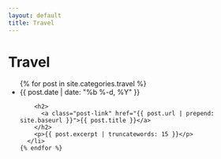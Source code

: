 ```yaml
---
layout: default
title: Travel
---
```

<div class="home">
  <h1 class="page-heading">Travel</h1>

  <ul class="post-list">
    {% for post in site.categories.travel %}
      <li>
        <span class="post-meta">{{ post.date | date: "%b %-d, %Y" }}</span>

        <h2>
          <a class="post-link" href="{{ post.url | prepend: site.baseurl }}">{{ post.title }}</a>
        </h2>
        <p>{{ post.excerpt | truncatewords: 15 }}</p>
      </li>
    {% endfor %}
  </ul>
  
</div>
